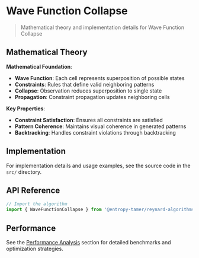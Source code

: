 # Wave Function Collapse

> Mathematical theory and implementation details for Wave Function Collapse

## Mathematical Theory

**Mathematical Foundation**:

- **Wave Function**: Each cell represents superposition of possible states
- **Constraints**: Rules that define valid neighboring patterns
- **Collapse**: Observation reduces superposition to single state
- **Propagation**: Constraint propagation updates neighboring cells

**Key Properties**:

- **Constraint Satisfaction**: Ensures all constraints are satisfied
- **Pattern Coherence**: Maintains visual coherence in generated patterns
- **Backtracking**: Handles constraint violations through backtracking

## Implementation

For implementation details and usage examples, see the source code in the `src/` directory.

## API Reference

```typescript
// Import the algorithm
import { WaveFunctionCollapse } from '@entropy-tamer/reynard-algorithms';
```

## Performance

See the [Performance Analysis](../performance/) section for detailed benchmarks and optimization strategies.
